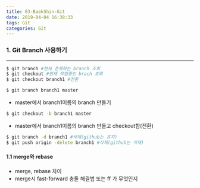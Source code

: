 ```yaml
---
title: 03-BaekShin-Git
date: 2019-04-04 16:38:33
tags: Git
categories: Git
---
```

### 1. Git Branch 사용하기

---

```bash
$ git branch #현재 존재하는 branch 조회
$ git checkout #현재 작업중인 brach 조회
$ git checkout branch1 #전환
```



```bash
$ git branch branch1 master
```

+ master에서 branch1이름의 branch 만들기



```bash
$ git checkout -b branch1 master
```

+ master에서 branch1이름의 branch 만들고 checkout함(전환)



```bash
$ git branch -d branch1 #삭제(github는 유지)
$ git push origin -delete branch1 #삭제(github는 삭제)
```



#### 1.1 merge와 rebase

- merge, rebase 차이
- merge시 fast-forward 충돌 해결법 또는 ff 가 무엇인지

